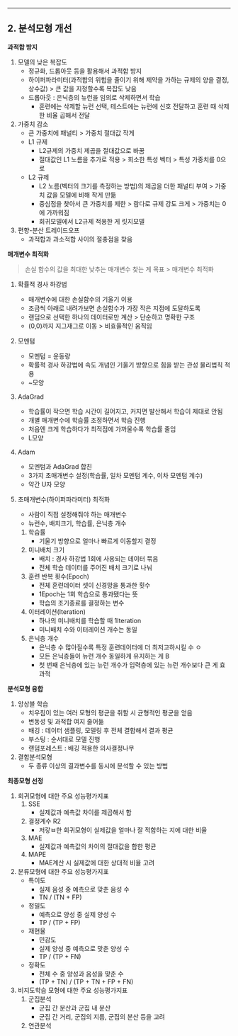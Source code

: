 ---



## 2. 분석모형 개선



**과적합 방지**

1. 모델의 낮은 복잡도
   - 정규화, 드롭아웃 등을 활용해서 과적합 방지
   - 하이퍼파라미터(과적합의 위험을 줄이기 위해 제약을 가하는 규제의 양을 결정, 상수값) > 큰 값을 지정할수록 복잡도 낮음
   - 드롭아웃 : 은닉층의 뉴런을 임의로 삭제하면서 학습
     - 훈련에는 삭제할 뉴런 선택, 테스트에는 뉴런에 신호 전달하고 훈련 때 삭제한 비율 곱해서 전달
2. 가중치 감소
   - 큰 가중치에 패널티 > 가중치 절대값 작게
   - L1 규제
     - L2규제의 가중치 제곱을 절대값으로 바꿈
     - 절대값인 L1 노름을 추가로 적용 > 희소한 특성 벡터 > 특성 가중치를 0으로
   - L2 규제
     - L2 노름(벡터의 크기를 측정하는 방법)의 제곱을 더한 패널티 부여 > 가중치 값을 모델에 비해 작게 만듦
     - 중심점을 찾아서 큰 가중치를 제한 > 람다로 규제 강도 크게 > 가중치는 0에 가까워짐
     - 회귀모델에서 L2규제 적용한 게 릿지모델
3. 편향-분산 트레이드오프
   - 과적합과 과소적합 사이의 절충점을 찾음



**매개변수 최적화**

> 손실 함수의 값을 최대한 낮추는 매개변수 찾는 게 목표 > 매개변수 최적화

1. 확률적 경사 하강법

   - 매개변수에 대한 손실함수의 기울기 이용 
   - 조금씩 아래로 내려가보면 손실함수가 가장 작은 지점에 도달하도록
   - 랜덤으로 선택한 하나의 데이터로만 계산 > 단순하고 명확한 구조
   - (0,0)까지 지그재그로 이동 > 비효율적인 움직임

2. 모멘텀

   - 모멘텀 = 운동량
   - 확률적 경사 하강법에 속도 개념인 기울기 방향으로 힘을 받는 관성 물리법칙 적용
   - ~모양

3. AdaGrad

   - 학습률이 작으면 학습 시간이 길어지고, 커지면 발산해서 학습이 제대로 안됨
   - 개별 매개변수에 학습률 조정하면서 학습 진행
   - 처음엔 크게 학습하다가 최적점에 가까울수록 학습률 줄임
   - L모양

4. Adam

   - 모멘텀과 AdaGrad 합친
   - 3가지 초매개변수 설정(학습률, 일차 모멘텀 계수, 이차 모멘텀 계수)
   - 약간 U자 모양

5. 초매개변수(하이퍼파라미터) 최적화

   - 사람이 직접 설정해줘야 하는 매개변수
   - 뉴런수, 배치크기, 학습률, 은닉층 개수

   1. 학습률
      - 기울기 방향으로 얼마나 빠르게 이동할지 결정
   2. 미니배치 크기
      - 배치 : 경사 하강법 1회에 사용되는 데이터 묶음
      - 전체 학습 데이터를 주어진 배치 크기로 나눠
   3. 훈련 반복 횟수(Epoch)
      - 전체 훈련데이터 셋이 신경망을 통과한 횟수
      - 1Epoch는 1회 학습으로 통과됐다는 뜻
      - 학습의 조기종료를 결정하는 변수
   4. 이터레이션(Iteration)
      - 하나의 미니배치를 학습할 때 1Iteration
      - 미니배치 수와 이터레이션 개수는 동일
   5. 은닉층 개수
      - 은닉층 수 많아질수록 특정 훈련데이터에 더 최저고하시킬 수 ㅇ
      - 모든 은닉층들이 뉴런 개수 동일하게 유지하는 게 B
      - 첫 번째 은닉층에 있는 뉴런 개수가 입력층에 있는 뉴런 개수보다 큰 게 효과적



**분석모형 융합**

1. 앙상블 학습
   - 치우침이 있는 여러 모형의 평균을 취할 시 균형적인 평균을 얻음
   - 변동성 및 과적합 여지 줄어듦
   - 배깅 : 데이터 샘플링, 모델링 후 전체 결합해서 결과 평균
   - 부스팅 : 순서대로 모델 진행
   - 랜덤포레스트 : 배깅 적용한 의사결정나무
2. 결합분석모형
   - 두 종류 이상의 결과변수를 동시에 분석할 수 있는 방법



**최종모형 선정**

1. 회귀모형에 대한 주요 성능평가지표
   1. SSE
      - 실제값과 예측값 차이를 제곱해서 합
   2. 결정계수 R2
      - 저갛ㅂ한 회귀모형이 실제값을 얼마나 잘 적합하는 지에 대한 비율
   3. MAE
      - 실제값과 예측값의 차이의 절대값을 합한 평균
   4. MAPE
      - MAE계산 시 실제값에 대한 상대적 비율 고려
2. 분류모형에 대한 주요 성능평가지표
   - 특이도
     - 실제 음성 중 예측으로 맞춘 음성 수
     - TN / (TN + FP)
   - 정밀도
     - 예측으로 양성 중 실제 양성 수
     - TP / (TP + FP)
   - 재현율
     - 민감도
     - 실제 양성 중 예측으로 맞춘 양성 수
     - TP / (TP + FN)
   - 정확도
     - 전체 수 중 양성과 음성을 맞춘 수
     - (TP + TN) / (TP + TN + FP + FN)
3. 비지도학습 모형에 대한 주요 성능평가지표
   1. 군집분석
      - 군집 간 분산과 군집 내 분산
      - 군집 간 거리, 군집의 지름, 군집의 분산 등을 고려
   2. 연관분석